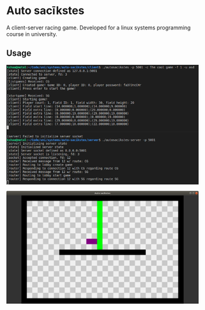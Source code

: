 # Auto sacīkstes
A client-server racing game. Developed for a linux systems programming course in university.  

## Usage

![Start client and server](start.png)  
  
![Play game](play.png)  